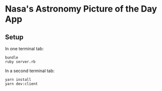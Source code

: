 
# Nasa's Astronomy Picture of the Day App

## Setup 
In one terminal tab: 
```
bundle
ruby server.rb
```

In a second terminal tab:
```
yarn install
yarn dev:client
```